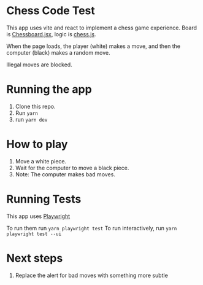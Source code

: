 # Chess Code Test

This app uses vite and react to implement a chess game experience. Board is [Chessboard.jsx](https://chessboardjsx.com/), logic is [chess.js](https://github.com/jhlywa/chess.js).

When the page loads, the player (white) makes a move, and then the computer (black) makes a random move.

Illegal moves are blocked.

# Running the app

1. Clone this repo.
2. Run `yarn`
3. run `yarn dev`

# How to play

1. Move a white piece.
2. Wait for the computer to move a black piece.
3. Note: The computer makes bad moves.

# Running Tests

This app uses [Playwright](https://playwright.dev/)

To run them run `yarn playwright test`
To run interactively, run `yarn playwright test --ui`

# Next steps

1. Replace the alert for bad moves with something more subtle
